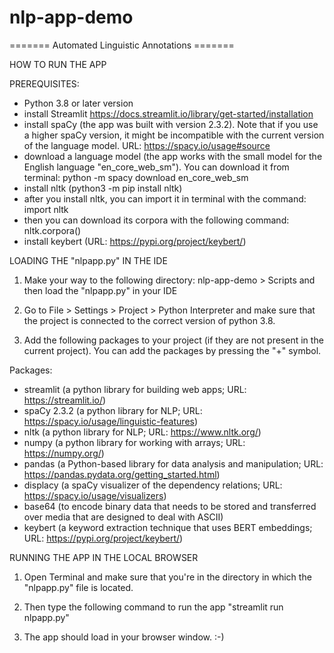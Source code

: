 # nlp-app-demo

======= Automated Linguistic Annotations =======

HOW TO RUN THE APP

PREREQUISITES: 

- Python 3.8 or later version
- install Streamlit https://docs.streamlit.io/library/get-started/installation
- install spaCy (the app was built with version 2.3.2). Note that if you use a higher spaCy version,
it might be incompatible with the current version of the language model. URL: https://spacy.io/usage#source
- download a language model (the app works with the small model for the English language
"en_core_web_sm"). You can download it from terminal: python -m spacy download en_core_web_sm
- install nltk (python3 -m pip install nltk)
- after you install nltk, you can import it in terminal with the command: import nltk 
- then you can download its corpora with the following command: nltk.corpora()
- install keybert (URL: https://pypi.org/project/keybert/)


LOADING THE "nlpapp.py" IN THE IDE

1. Make your way to the following directory: nlp-app-demo > Scripts and then load the "nlpapp.py" in your IDE

2. Go to File > Settings > Project > Python Interpreter and make sure that the project is
connected to the correct version of python 3.8.

3. Add the following packages to your project (if they are not present in the current project). You can add the packages by
pressing the "+" symbol.

Packages:
- streamlit (a python library for building web apps; URL: https://streamlit.io/)
- spaCy 2.3.2 (a python library for NLP; URL: https://spacy.io/usage/linguistic-features)
- nltk (a python library for NLP; URL: https://www.nltk.org/)
- numpy (a python library for working with arrays; URL: https://numpy.org/)
- pandas (a Python-based library for data analysis and manipulation; URL: https://pandas.pydata.org/getting_started.html)
- displacy (a spaCy visualizer of the dependency relations; URL: https://spacy.io/usage/visualizers)
- base64 (to encode binary data that needs to be stored and transferred over media that are designed to deal with ASCII)
- keybert (a keyword extraction technique that uses BERT embeddings; URL: https://pypi.org/project/keybert/)

RUNNING THE APP IN THE LOCAL BROWSER

1. Open Terminal and make sure that you're in the directory in which the "nlpapp.py" file is located.

2. Then type the following command to run the app "streamlit run nlpapp.py"

3. The app should load in your browser window. :-)
